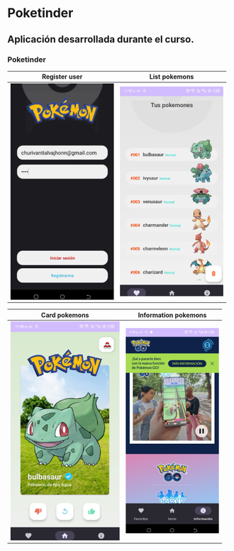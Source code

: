 # Poketinder

## Aplicación desarrollada durante el curso.

### Poketinder

| **Register user** | **List pokemons** |
|:-----------------:|:------------------:|
| ![Register user](https://github.com/Jhonchuri11/GestorDocumental_Frontend_Busqueda/blob/master/R1-app/register-user-poketinder.png) | ![List pokemons](https://github.com/Jhonchuri11/GestorDocumental_Frontend_Busqueda/blob/master/R1-app/list-favorite-pkemons.png) |

| **Card pokemons** | **Information pokemons** |
|:-----------------:|:-----------------------:|
| ![Card pokemons](https://github.com/Jhonchuri11/GestorDocumental_Frontend_Busqueda/blob/master/R1-app/card-pokemons.png) | ![Information pokemons](https://github.com/Jhonchuri11/GestorDocumental_Frontend_Busqueda/blob/master/R1-app/information-poketinde.png) |



